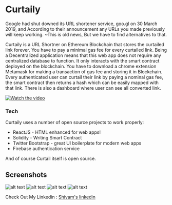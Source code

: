 # Curtaily

Google had shut downed its URL shortener service, goo.gl on 30 March 2019, and According to their announcement any URLs you made previously will keep working. 
~This is old news, But we have to find alternatives to that.


Curtaily is a URL Shortner on Ethereum Blockchain that stores the curtailed link forever. You have to pay a minimal gas fee for every curtailed link. Being a Decentralized application means that this web app does not require any centralized database to function. It only interacts with the smart contract deployed on the blockchain. You have to download a chrome extension Metamask for making a transaction of gas fee and storing it in Blockchain. Every authenticated user can curtail their link by paying a nominal gas fee, the smart contract then returns a hash which can be easily mapped with that link. There is also a dashboard where user can see all converted link.

[![Watch the video](https://serving.photos.photobox.com/210233271d19ebaf3e451d22139af8d9b6ba2ce7b7984d7a3a0ea2e4c4191ea9f64dbe7b.jpg)](https://www.youtube.com/watch?v=6RdDEZfF4Lc&feature=youtu.be)


### Tech

Curtaily uses a number of open source projects to work properly:

* ReactJS - HTML enhanced for web apps!
* Solidity - Writing Smart Contract
* Twitter Bootstrap - great UI boilerplate for modern web apps
* Firebase authentication service

And of course Curtail itself is open source.

## Screenshots
![alt text](https://serving.photos.photobox.com/88189049555c2b75c3e29498b536056263d60e1f0afe5a1be7396585f012bd7b19885c48.jpg)
![alt text](https://serving.photos.photobox.com/779806413baa89fa211dec9fac0238e7cf94c44edfacf12d02eefc8317fb5d15e5a430a2.jpg)
![alt text](https://serving.photos.photobox.com/543507505a7c2cb101ef2ff7935755c77d0c118d4e87848681608f3f71e65a8d7f1ecd85.jpg)
![alt text](https://serving.photos.photobox.com/34443590b7cbbf1f6baf336e6cfbefb213870e04fce8083532754160bfa017becab220a3.jpg)


Check Out My Linkedin : [Shivam's linkedin](https://www.linkedin.com/in/shivam-agrawal-a4a414181/)

